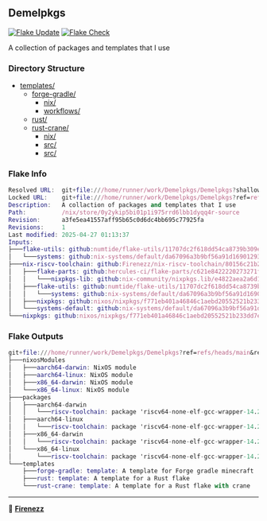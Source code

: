 ## Demelpkgs

[![Flake Update](https://github.com/Firenezz/Demelpkgs/actions/workflows/flake-update.yml/badge.svg)](https://github.com/Firenezz/Demelpkgs/blob/main/.github/workflows/flake-update.yml)
[![Flake Check](https://github.com/Firenezz/Demelpkgs/actions/workflows/flake-check.yml/badge.svg)](https://github.com/Firenezz/Demelpkgs/blob/main/.github/workflows/flake-check.yml)

A collection of packages and templates that I use
### Directory Structure

- [templates/](templates/)
  - [forge-gradle/](templates/forge-gradle/)
    - [nix/](templates/forge-gradle/nix/)
    - [workflows/](templates/forge-gradle/workflows/)
  - [rust/](templates/rust/)
  - [rust-crane/](templates/rust-crane/)
    - [nix/](templates/rust-crane/nix/)
    - [src/](templates/rust-crane/src/)
    - [src/](templates/rust/src/)

### Flake Info

```nix
Resolved URL:  git+file:///home/runner/work/Demelpkgs/Demelpkgs?shallow=1
Locked URL:    git+file:///home/runner/work/Demelpkgs/Demelpkgs?ref=refs/heads/main&rev=a3fe5ea41557aff95b65c0d6dc4bb695c77925fa&shallow=1
Description:   A collaction of packages and templates that I use
Path:          /nix/store/0y2ykip5bi01p1i975rrd6lbb1dyqq4r-source
Revision:      a3fe5ea41557aff95b65c0d6dc4bb695c77925fa
Revisions:     1
Last modified: 2025-04-27 01:13:37
Inputs:
├───flake-utils: github:numtide/flake-utils/11707dc2f618dd54ca8739b309ec4fc024de578b (2024-11-13 21:27:16)
│   └───systems: github:nix-systems/default/da67096a3b9bf56a91d16901293e51ba5b49a27e (2023-04-09 08:27:08)
├───nix-riscv-toolchain: github:Firenezz/nix-riscv-toolchain/80156c21b2bccd8b2953c5f8e0d9aa9afc12054c (2025-04-27 00:48:11)
│   ├───flake-parts: github:hercules-ci/flake-parts/c621e8422220273271f52058f618c94e405bb0f5 (2025-04-01 23:38:40)
│   │   └───nixpkgs-lib: github:nix-community/nixpkgs.lib/e4822aea2a6d1cdd36653c134cacfd64c97ff4fa (2025-03-30 01:09:21)
│   ├───flake-utils: github:numtide/flake-utils/11707dc2f618dd54ca8739b309ec4fc024de578b (2024-11-13 21:27:16)
│   │   └───systems: github:nix-systems/default/da67096a3b9bf56a91d16901293e51ba5b49a27e (2023-04-09 08:27:08)
│   ├───nixpkgs: github:nixos/nixpkgs/f771eb401a46846c1aebd20552521b233dd7e18b (2025-04-24 20:20:57)
│   └───systems-default: github:nix-systems/default/da67096a3b9bf56a91d16901293e51ba5b49a27e (2023-04-09 08:27:08)
└───nixpkgs: github:nixos/nixpkgs/f771eb401a46846c1aebd20552521b233dd7e18b (2025-04-24 20:20:57)

```

### Flake Outputs

```nix
git+file:///home/runner/work/Demelpkgs/Demelpkgs?ref=refs/heads/main&rev=a3fe5ea41557aff95b65c0d6dc4bb695c77925fa&shallow=1
├───nixosModules
│   ├───aarch64-darwin: NixOS module
│   ├───aarch64-linux: NixOS module
│   ├───x86_64-darwin: NixOS module
│   └───x86_64-linux: NixOS module
├───packages
│   ├───aarch64-darwin
│   │   └───riscv-toolchain: package 'riscv64-none-elf-gcc-wrapper-14.2.1.20250322'
│   ├───aarch64-linux
│   │   └───riscv-toolchain: package 'riscv64-none-elf-gcc-wrapper-14.2.1.20250322'
│   ├───x86_64-darwin
│   │   └───riscv-toolchain: package 'riscv64-none-elf-gcc-wrapper-14.2.1.20250322'
│   └───x86_64-linux
│       └───riscv-toolchain: package 'riscv64-none-elf-gcc-wrapper-14.2.1.20250322'
└───templates
    ├───forge-gradle: template: A template for Forge gradle minecraft
    ├───rust: template: A template for a Rust flake
    └───rust-crane: template: A template for a Rust flake with crane

```

---

👤 [**Firenezz**](https://github.com/Firenezz)
